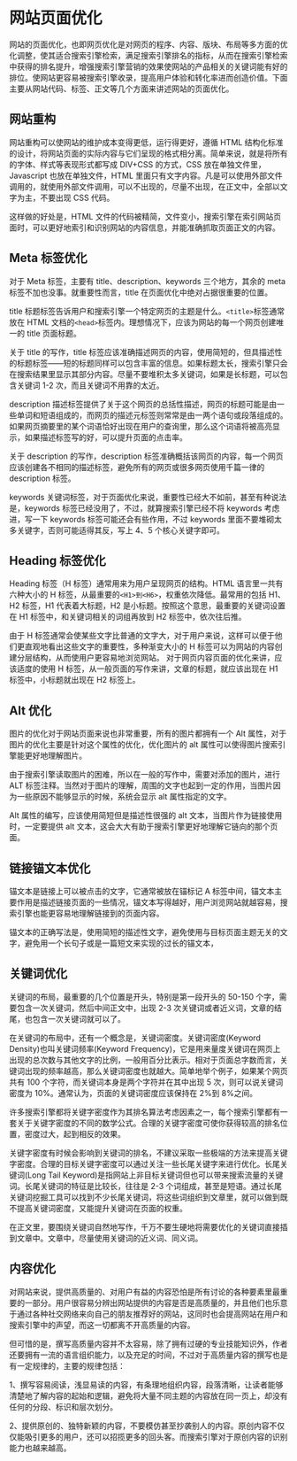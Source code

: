 # 网站页面优化

网站的页面优化，也即网页优化是对网页的程序、内容、版块、布局等多方面的优化调整，使其适合搜索引擎检索，满足搜索引擎排名的指标，从而在搜索引擎检索中获得的排名提升，增强搜索引擎营销的效果使网站的产品相关的关键词能有好的排位。使网站更容易被搜索引擎收录，提高用户体验和转化率进而创造价值。下面主要从网站代码、标签、正文等几个方面来讲述网站的页面优化。

## **网站重构**
网站重构可以使网站的维护成本变得更低，运行得更好，遵循 HTML 结构化标准的设计，将网站页面的实际内容与它们呈现的格式相分离。简单来说，就是将所有的字体、样式等表现形式都写成 DIV+CSS 的方式，CSS 放在单独文件里，Javascript 也放在单独文件，HTML 里面只有文字内容。凡是可以使用外部文件调用的，就使用外部文件调用，可以不出现的，尽量不出现，在正文中，全部以文字为主，不要出现 CSS 代码。

这样做的好处是，HTML 文件的代码被精简，文件变小，搜索引擎在索引网站页面时，可以更好地索引和识别网站的内容信息，并能准确抓取页面正文的内容。

## **Meta 标签优化**
对于 Meta 标签，主要有 title、description、keywords 三个地方，其余的 meta 标签不加也没事。就重要性而言，title 在页面优化中绝对占据很重要的位置。

title 标题标签告诉用户和搜索引擎一个特定网页的主题是什么。`<title>`标签通常放在 HTML 文档的`<head>`标签内。理想情况下，应该为网站的每一个网页创建唯一的 title 页面标题。

关于 title 的写作，title 标签应该准确描述网页的内容，使用简短的，但具描述性的标题标签——短的标题同样可以包含丰富的信息。如果标题太长，搜索引擎只会在搜索结果里显示其部分内容。尽量不要堆积太多关键词，如果是长标题，可以包含关键词 1-2 次，而且关键词不用靠的太近。

description 描述标签提供了关于这个网页的总括性描述，网页的标题可能是由一些单词和短语组成的，而网页的描述元标签则常常是由一两个语句或段落组成的。如果网页摘要里的某个词语恰好出现在用户的查询里，那么这个词语将被高亮显 示，如果描述标签写的好，可以提升页面的点击率。

关于 description 的写作，description 标签准确概括该网页的内容，每一个网页应该创建各不相同的描述标签，避免所有的网页或很多网页使用千篇一律的 description 标签。

keywords 关键词标签，对于页面优化来说，重要性已经大不如前，甚至有种说法是，keywords 标签已经没用了，不过，就算搜索引擎已经不将 keywords 考虑进，写一下 keywords 标签可能还会有些作用，不过 keywords 里面不要堆砌太多关键字，否则可能适得其反，写上 4、5 个核心关键字即可。

## **Heading 标签优化**
Heading 标签（H 标签）通常用来为用户呈现网页的结构。HTML 语言里一共有六种大小的 H 标签，从最重要的`<H1>到<H6>`，权重依次降低。最常用的包括 H1、H2 标签，H1 代表着大标题，H2 是小标题。按照这个意思，最重要的关键词设置在 H1 标签中，和关键词相关的词组再放到 H2 标签中，依次往后推。

由于 H 标签通常会使某些文字比普通的文字大，对于用户来说，这样可以便于他们更直观地看出这些文字的重要性，多种渐变大小的 H 标签可以为网站的内容创建分层结构，从而使用户更容易地浏览网站。
对于网页内容页面的优化来讲，应该适度的使用 H 标签，从一般页面的写作来讲，文章的标题，就应该出现在 H1 标签中，小标题就出现在 H2 标签上。

## **Alt 优化**
图片的优化对于网站页面来说也非常重要，所有的图片都拥有一个 Alt 属性，对于图片的优化主要是针对这个属性的优化，优化图片的 alt 属性可以使得图片搜索引擎能更好地理解图片。

由于搜索引擎读取图片的困难，所以在一般的写作中，需要对添加的图片，进行 ALT 标签注释。当然对于图片的理解，周围的文字也起到一定的作用，当图片因为一些原因不能够显示的时候，系统会显示 alt 属性指定的文字。

Alt 属性的编写，应该使用简短但是描述性很强的 alt 文本，当图片作为链接使用时，一定要提供 alt 文本，这会大大有助于搜索引擎更好地理解它链向的那个页面。

## **链接锚文本优化**
锚文本是链接上可以被点击的文字，它通常被放在锚标记 A 标签中间，锚文本主要作用是描述链接页面的一些情况，锚文本写得越好，用户浏览网站就越容易，搜索引擎也能更容易地理解链接到的页面内容。

锚文本的正确写法是，使用简短的描述性文字，避免使用与目标页面主题无关的文字，避免用一个长句子或是一篇短文来实现的过长的锚文本，

## **关键词优化**
关键词的布局，最重要的几个位置是开头，特别是第一段开头的 50-150 个字，需要包含一次关键词，然后中间正文中，出现 2-3 次关键词或者近义词，文章的结尾，也包含一次关键词就可以了。

在关键词的布局中，还有一个概念是，关键词密度。关键词密度(Keyword Density)也叫关键词频率(Keyword Frequency)，它是用来量度关键词在网页上出现的总次数与其他文字的比例，一般用百分比表示。相对于页面总字数而言，关键词出现的频率越高，那么关键词密度也就越大。简单地举个例子，如果某个网页共有 100 个字符，而关键词本身是两个字符并在其中出现 5 次，则可以说关键词密度为 10%。通常认为，页面的关键词密度应该保持在 2%到 8%之间。

许多搜索引擎都将关键字密度作为其排名算法考虑因素之一，每个搜索引擎都有一套关于关键字密度的不同的数学公式。合理的关键字密度可使你获得较高的排名位置，密度过大，起到相反的效果。

关键字密度有时候会影响到关键词的排名，不建议采取一些极端的方法来提高关键字密度。合理的目标关键字密度可以通过关注一些长尾关键字来进行优化。长尾关键词(Long Tail Keyword)是指网站上非目标关键词但也可以带来搜索流量的关键词。长尾关键词的特征是比较长，往往是 2-3 个词组成，甚至是短语。通过长尾关键词挖掘工具可以找到不少长尾关键词，将这些词组织到文章里，就可以做到既不提高关键词密度，又能提升关键词在页面的权重。

在正文里，要围绕关键词自然地写作，千万不要生硬地将需要优化的关键词直接插到文章中。文章中，尽量使用关键词的近义词、同义词。

## **内容优化**
对网站来说，提供高质量的、对用户有益的内容恐怕是所有讨论的各种要素里最重要的一部分。用户很容易分辨出网站提供的内容是否是高质量的，并且他们也乐意于通过各种社交网络来向自己的朋友推荐好的网站，这同时也会提高网站在用户和搜索引擎中的声望，而这一切都离不开高质量的内容。

但可惜的是，撰写高质量内容并不太容易，除了拥有过硬的专业技能知识外，作者还要拥有一流的语言组织能力，以及充足的时间，不过对于高质量内容的撰写也是有一定规律的，主要的规律包括：

1、撰写容易阅读，浅显易读的内容，有条理地组织内容，段落清晰，让读者能够清楚地了解内容的起始和逻辑，避免将大量不同主题的内容放在同一页上，却没有任何的分段、标识和层次划分。

2、提供原创的、独特新颖的内容，不要模仿甚至抄袭别人的内容。原创内容不仅仅能吸引更多的用户，还可以招揽更多的回头客。而搜索引擎对于原创内容的识别能力也越来越高。